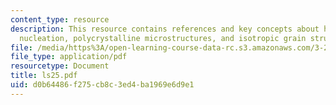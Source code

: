 ```yaml
---
content_type: resource
description: This resource contains references and key concepts about heterogeneous
  nucleation, polycrystalline microstructures, and isotropic grain structure.
file: /media/https%3A/open-learning-course-data-rc.s3.amazonaws.com/3-21-kinetic-processes-in-materials-spring-2006/d0b64486f275cb8c3ed4ba1969e6d9e1_ls25.pdf
file_type: application/pdf
resourcetype: Document
title: ls25.pdf
uid: d0b64486-f275-cb8c-3ed4-ba1969e6d9e1
---
```

